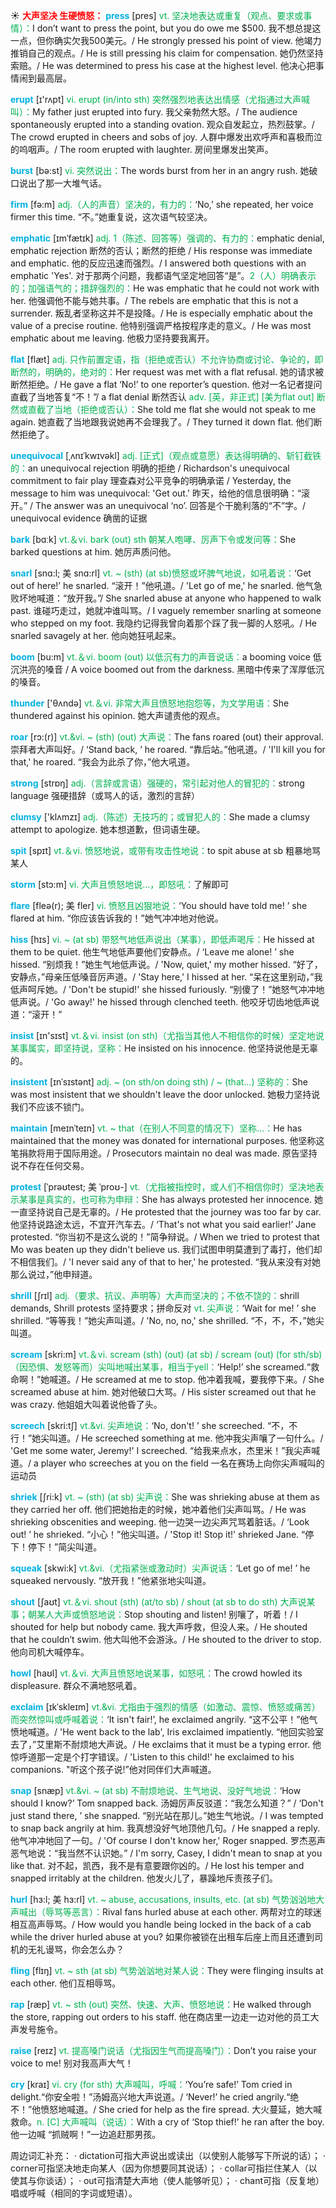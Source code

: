 ☀ <font color="red">**大声坚决 生硬愤怒：**</font>
<font color="sky blue">**press**</font> [pres] 
<font color="#00b050">vt. 坚决地表达或重复（观点、要求或事情）：</font>I don’t want to press the point, but you do owe me $500. 我不想总提这一点，但你确实欠我500美元。/ He strongly pressed his point of view. 他竭力推销自己的观点。/ He is still pressing his claim for compensation. 她仍然坚持索赔。/ He was determined to press his case at the highest level. 他决心把事情闹到最高层。

<font color="sky blue">**erupt**</font> [ɪ'rʌpt] 
<font color="#00b050">vi. erupt (in/into sth) 突然强烈地表达出情感（尤指通过大声喊叫）：</font>My father just erupted into fury. 我父亲勃然大怒。/ The audience spontaneously erupted into a standing ovation. 观众自发起立，热烈鼓掌。/ The crowd erupted in cheers and sobs of joy. 人群中爆发出欢呼声和喜极而泣的呜咽声。/ The room erupted with laughter. 房间里爆发出笑声。

<font color="sky blue">**burst**</font> [bə:st] 
<font color="#00b050">vi. 突然说出：</font>The words burst from her in an angry rush. 她破口说出了那一大堆气话。

<font color="sky blue">**firm**</font> [fə:m] 
<font color="#00b050">adj.（人的声音）坚决的，有力的：</font>‘No,’ she repeated, her voice firmer this time. “不。”她重复说，这次语气较坚决。
           
<font color="sky blue">**emphatic**</font> [ɪmˈfætɪk]
<font color="#00b050">adj. 1（陈述、回答等）强调的、有力的：</font>emphatic denial, emphatic rejection 断然的否认；断然的拒绝 / His response was immediate and emphatic. 他的反应迅速而强烈。/ I answered both questions with an emphatic 'Yes'. 对于那两个问题，我都语气坚定地回答“是”。<font color="#00b050">2（人）明确表示的；加强语气的；措辞强烈的：</font>He was emphatic that he could not work with her. 他强调他不能与她共事。/ The rebels are emphatic that this is not a surrender. 叛乱者坚称这并不是投降。/ He is especially emphatic about the value of a precise routine. 他特别强调严格按程序走的意义。/ He was most emphatic about me leaving. 他极力坚持要我离开。
           
<font color="sky blue">**flat**</font> [flæt]
<font color="#00b050">adj. 只作前置定语，指（拒绝或否认）不允许协商或讨论、争论的，即断然的，明确的，绝对的：</font>Her request was met with a flat refusal. 她的请求被断然拒绝。/ He gave a flat ‘No!’ to one reporter’s question. 他对一名记者提问直截了当地答复“不！”/ a flat denial 断然否认 <font color="#00b050">adv. [英，非正式] [美为flat out] 断然或直截了当地（拒绝或否认）：</font>She told me flat she would not speak to me again. 她直截了当地跟我说她再不会理我了。/ They turned it down flat. 他们断然拒绝了。

<font color="sky blue">**unequivocal**</font> [ˌʌnɪˈkwɪvəkl]
<font color="#00b050">adj. [正式]（观点或意愿）表达得明确的、斩钉截铁的：</font>an unequivocal rejection 明确的拒绝 / Richardson's unequivocal commitment to fair play 理查森对公平竞争的明确承诺 / Yesterday, the message to him was unequivocal: 'Get out.' 昨天，给他的信息很明确：“滚开。” / The answer was an unequivocal ‘no’. 回答是个干脆利落的“不”字。/ unequivocal evidence 确凿的证据

<font color="sky blue">**bark**</font> [bɑːk] 
<font color="#00b050">vt.＆vi. bark (out) sth 朝某人咆哮、厉声下令或发问等：</font>She barked questions at him. 她厉声质问他。
           
<font color="sky blue">**snarl**</font> [snɑ:l; 美 snɑ:rl]
<font color="#00b050">vt. ~ (sth) (at sb)愤怒或坏脾气地说，如吼着说：</font>‘Get out of here!’ he snarled. “滚开！”他吼道。/ 'Let go of me,' he snarled. 他气急败坏地喊道：“放开我。”/ She snarled abuse at anyone who happened to walk past. 谁碰巧走过，她就冲谁叫骂。/ I vaguely remember snarling at someone who stepped on my foot. 我隐约记得我曾向着那个踩了我一脚的人怒吼。/ He snarled savagely at her. 他向她狂吼起来。

<font color="sky blue">**boom**</font> [bu:m] 
<font color="#00b050">vt.＆vi. boom (out) 以低沉有力的声音说话：</font>a booming voice 低沉洪亮的嗓音 / A voice boomed out from the darkness. 黑暗中传来了浑厚低沉的嗓音。

<font color="sky blue">**thunder**</font> ['θʌndə] 
<font color="#00b050">vt.＆vi. 非常大声且愤怒地抱怨等，为文学用语：</font>She thundered against his opinion. 她大声谴责他的观点。

<font color="sky blue">**roar**</font> [rɔ:(r)]
<font color="#00b050">vt.&vi. ~ (sth) (out) 大声说：</font>The fans roared (out) their approval. 崇拜者大声叫好。/ ‘Stand back, ’ he roared. “靠后站。”他吼道。/ 'I'll kill you for that,' he roared. “我会为此杀了你，”他大吼道。

<font color="sky blue">**strong**</font> [strɒŋ] 
<font color="#00b050">adj.（言辞或言语）强硬的，常引起对他人的冒犯的：</font>strong language 强硬措辞（或骂人的话，激烈的言辞）

<font color="sky blue">**clumsy**</font> ['klʌmzɪ] 
<font color="#00b050">adj.（陈述）无技巧的；或冒犯人的：</font>She made a clumsy attempt to apologize. 她本想道歉，但词语生硬。

<font color="sky blue">**spit**</font> [spɪt] 
<font color="#00b050">vt.＆vi. 愤怒地说，或带有攻击性地说：</font>to spit abuse at sb 粗暴地骂某人

<font color="sky blue">**storm**</font> [stɔ:m] 
<font color="#00b050">vi. 大声且愤怒地说…，即怒吼：</font>了解即可
           
<font color="sky blue">**flare**</font> [fleə(r); 美 fler]
<font color="#00b050">vi. 愤怒且凶狠地说：</font>‘You should have told me! ’ she flared at him. “你应该告诉我的！”她气冲冲地对他说。
           
<font color="sky blue">**hiss**</font> [hɪs]
<font color="#00b050">vi. ~ (at sb) 带怒气地低声说出（某事），即低声喝斥：</font>He hissed at them to be quiet. 他生气地低声要他们安静点。/ ‘Leave me alone! ’ she hissed. “别烦我！”她生气地低声说。/ 'Now, quiet,' my mother hissed. “好了，安静点，”母亲压低嗓音厉声道。/ 'Stay here,' I hissed at her. “呆在这里别动，”我低声呵斥她。/ 'Don't be stupid!' she hissed furiously. “别傻了！”她怒气冲冲地低声说。/ 'Go away!' he hissed through clenched teeth. 他咬牙切齿地低声说道：“滚开！”

<font color="sky blue">**insist**</font> [ɪn'sɪst] 
<font color="#00b050">vt.＆vi. insist (on sth)（尤指当其他人不相信你的时候）坚定地说某事属实，即坚持说，坚称：</font>He insisted on his innocence. 他坚持说他是无辜的。
                      
<font color="sky blue">**insistent**</font> [ɪnˈsɪstənt]
<font color="#00b050">adj. ~ (on sth/on doing sth) / ~ (that…) 坚称的：</font>She was most insistent that we shouldn't leave the door unlocked. 她极力坚持说我们不应该不锁门。

<font color="sky blue">**maintain**</font> [meɪnˈteɪn]
<font color="#00b050">vt. ~ that（在别人不同意的情况下）坚称…：</font>He has maintained that the money was donated for international purposes. 他坚称这笔捐款将用于国际用途。/ Prosecutors maintain no deal was made. 原告坚持说不存在任何交易。           

<font color="sky blue">**protest**</font> [ˈprəʊtest; 美 ˈproʊ-]
<font color="#00b050">vt.（尤指被指控时，或人们不相信你时）坚决地表示某事是真实的，也可称为申辩：</font>She has always protested her innocence. 她一直坚持说自己是无辜的。/ He protested that the journey was too far by car. 他坚持说路途太远，不宜开汽车去。/ ‘That's not what you said earlier!’ Jane protested. “你当初不是这么说的！”简争辩说。/ When we tried to protest that Mo was beaten up they didn't believe us. 我们试图申明莫遭到了毒打，他们却不相信我们。/ 'I never said any of that to her,' he protested. “我从来没有对她那么说过，”他申辩道。           

<font color="sky blue">**shrill**</font> [ʃrɪl]
<font color="#00b050">adj.（要求、抗议、声明等）大声而坚决的；不依不饶的：</font>shrill demands, Shrill protests 坚持要求；拼命反对 <font color="#00b050">vt. 尖声说：</font>‘Wait for me! ’ she shrilled. “等等我！”她尖声叫道。/ 'No, no, no,' she shrilled. “不，不，不，”她尖叫道。

<font color="sky blue">**scream**</font> [skri:m] 
<font color="#00b050">vt.＆vi. scream (sth) (out) (at sb) / scream (out) (for sth/sb)（因恐惧、发怒等而）尖叫地喊出某事，相当于yell：</font>‘Help!’ she screamed.“救命啊！”她喊道。/ He screamed at me to stop. 他冲着我喊，要我停下来。/ She screamed abuse at him. 她对他破口大骂。/ His sister screamed out that he was crazy. 他姐姐大叫着说他昏了头。

<font color="sky blue">**screech**</font> [skri:tʃ]
<font color="#00b050">vt.&vi. 尖声地说：</font>‘No, don't! ’ she screeched. “不，不行！”她尖叫道。/ He screeched something at me. 他冲我尖声嚷了一句什么。/ 'Get me some water, Jeremy!' I screeched. “给我来点水，杰里米！”我尖声喊道。/ a player who screeches at you on the field 一名在赛场上向你尖声喊叫的运动员     

<font color="sky blue">**shriek**</font> [ʃri:k]
<font color="#00b050">vt. ~ (sth) (at sb) 尖声说：</font>She was shrieking abuse at them as they carried her off. 他们把她抬走的时候，她冲着他们尖声叫骂。/ He was shrieking obscenities and weeping. 他一边哭一边尖声咒骂着脏话。/ ‘Look out! ’ he shrieked. “小心！”他尖叫道。/ 'Stop it! Stop it!' shrieked Jane. “停下！停下！”简尖叫道。

<font color="sky blue">**squeak**</font> [skwi:k] 
<font color="#00b050">vt.&vi.（尤指紧张或激动时）尖声说话：</font>‘Let go of me! ’ he squeaked nervously. “放开我！”他紧张地尖叫道。

<font color="sky blue">**shout**</font> [ʃaʊt] 
<font color="#00b050">vt.＆vi. shout (sth) (at/to sb) / shout (at sb to do sth) 大声说某事；朝某人大声或愤怒地说：</font>Stop shouting and listen! 别嚷了，听着！/ I shouted for help but nobody came. 我大声呼救，但没人来。/ He shouted that he couldn’t swim. 他大叫他不会游泳。/ He shouted to the driver to stop. 他向司机大喊停车。

<font color="sky blue">**howl**</font> [haʊl] 
<font color="#00b050">vt.＆vi. 大声且愤怒地说某事，如怒吼：</font>The crowd howled its displeasure. 群众不满地怒吼着。
                      
<font color="sky blue">**exclaim**</font> [ɪkˈskleɪm]
<font color="#00b050">vt.&vi. 尤指由于强烈的情感（如激动、震惊、愤怒或痛苦）而突然惊叫或呼喊着说：</font>‘It isn't fair!’, he exclaimed angrily. “这不公平！”他气愤地喊道。/ 'He went back to the lab', Iris exclaimed impatiently. “他回实验室去了，”艾里斯不耐烦地大声说。/ He exclaims that it must be a typing error. 他惊呼道那一定是个打字错误。/ 'Listen to this child!' he exclaimed to his companions. "听这个孩子说!”他对同伴们大声喊道。

<font color="sky blue">**snap**</font> [snæp]
<font color="#00b050">vt.&vi. ~ (at sb) 不耐烦地说、生气地说、没好气地说：</font>‘How should I know?’ Tom snapped back. 汤姆厉声反驳道：“我怎么知道？” / ‘Don't just stand there, ’ she snapped. “别光站在那儿。”她生气地说。/ I was tempted to snap back angrily at him. 我真想没好气地顶他几句。/ He snapped a reply. 他气冲冲地回了一句。/ 'Of course I don't know her,' Roger snapped. 罗杰恶声恶气地说：“我当然不认识她。” / I'm sorry, Casey, I didn't mean to snap at you like that. 对不起，凯西，我不是有意要跟你凶的。/ He lost his temper and snapped irritably at the children. 他发火儿了，暴躁地斥责孩子们。

<font color="sky blue">**hurl**</font> [hɜ:l; 美 hɜ:rl]
<font color="#00b050">vt. ~ abuse, accusations, insults, etc. (at sb) 气势汹汹地大声喊出（辱骂等恶言）：</font>Rival fans hurled abuse at each other. 两帮对立的球迷相互高声辱骂。/ How would you handle being locked in the back of a cab while the driver hurled abuse at you? 如果你被锁在出租车后座上而且还遭到司机的无礼谩骂，你会怎么办？
          
<font color="sky blue">**fling**</font> [flɪŋ]
<font color="#00b050">vt. ~ sth (at sb) 气势汹汹地对某人说：</font>They were flinging insults at each other. 他们互相辱骂。
           
<font color="sky blue">**rap**</font> [ræp]
<font color="#00b050">vt. ~ sth (out) 突然、快速、大声、愤怒地说：</font>He walked through the store, rapping out orders to his staff. 他在商店里一边走一边对他的员工大声发号施令。

<font color="sky blue">**raise**</font> [reɪz] 
<font color="#00b050">vt. 提高嗓门说话（尤指因生气而提高嗓门）：</font>Don’t you raise your voice to me! 别对我高声大气！

<font color="sky blue">**cry**</font> [kraɪ] 
<font color="#00b050">vi. cry (for sth) 大声喊叫，呼喊：</font>‘You’re safe!’ Tom cried in delight.“你安全啦！”汤姆高兴地大声说道。/ ‘Never!’ he cried angrily.“绝不！”他愤怒地喊道。/ She cried for help as the fire spread. 大火蔓延，她大喊救命。<font color="#00b050">n. [C] 大声喊叫（说话）：</font>With a cry of ‘Stop thief!’ he ran after the boy. 他一边喊 “抓贼啊！”一边追赶那男孩。

周边词汇补充：
· dictation可指大声说出或读出（以使别人能够写下所说的话）；
· corner可指坚决地走向某人（因为你想要同其说话）；
· collar可指拦住某人（以使其与你谈话）；
· out可指清楚大声地（使人能够听见）；
· chant可指（反复地）唱或呼喊（相同的字词或短语）。
